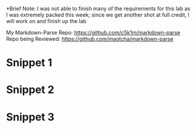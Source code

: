 *Brief Note: I was not able to finish many of the requirements for this lab as I was extremely packed this week; since we get another shot at full credit, I will work on and finish up the lab

My Markdown-Parse Repo: https://github.com/c5k1m/markdown-parse
Repo being Reviewed: https://github.com/maotcha/markdown-parse

# Snippet 1

# Snippet 2

# Snippet 3
